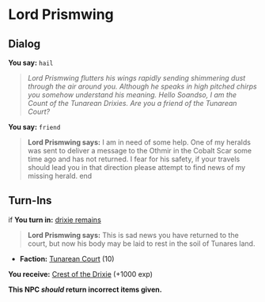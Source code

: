 # Lord Prismwing
## Dialog

**You say:** `hail`



>*Lord Prismwing flutters his wings rapidly sending shimmering dust through the air around you. Although he speaks in high pitched chirps you somehow understand his meaning. Hello Soandso, I am the Count of the Tunarean Drixies. Are you a friend of the Tunarean Court?*

**You say:** `friend`



>**Lord Prismwing says:** I am in need of some help. One of my heralds was sent to deliver a message to the Othmir in the Cobalt Scar some time ago and has not returned. I fear for his safety, if your travels should lead you in that direction please attempt to find news of my missing herald.
end

## Turn-Ins





if **You turn in:** [drixie remains](/item/24876)


>**Lord Prismwing says:** This is sad news you have returned to the court, but now his body may be laid to rest in the soil of Tunares land.


* __Faction:__ [Tunarean Court](/faction/449) (10)


 **You receive:**  [Crest of the Drixie](/item/24867) (+1000 exp)

**This NPC *should* return incorrect items given.**
